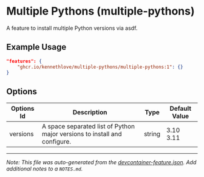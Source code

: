 
# Multiple Pythons (multiple-pythons)

A feature to install multiple Python versions via asdf.

## Example Usage

```json
"features": {
    "ghcr.io/kennethlove/multiple-pythons/multiple-pythons:1": {}
}
```

## Options

| Options Id | Description | Type | Default Value |
|-----|-----|-----|-----|
| versions | A space separated list of Python major versions to install and configure. | string | 3.10 3.11 |



---

_Note: This file was auto-generated from the [devcontainer-feature.json](https://github.com/kennethlove/multiple-pythons/blob/main/src/multiple-pythons/devcontainer-feature.json).  Add additional notes to a `NOTES.md`._

